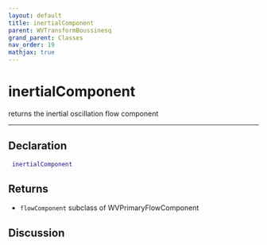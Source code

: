 ```yaml
---
layout: default
title: inertialComponent
parent: WVTransformBoussinesq
grand_parent: Classes
nav_order: 19
mathjax: true
---
```


#  inertialComponent

returns the inertial oscillation flow component


---

## Declaration
```matlab
 inertialComponent
```
## Returns
+ `flowComponent`  subclass of WVPrimaryFlowComponent

## Discussion

        
